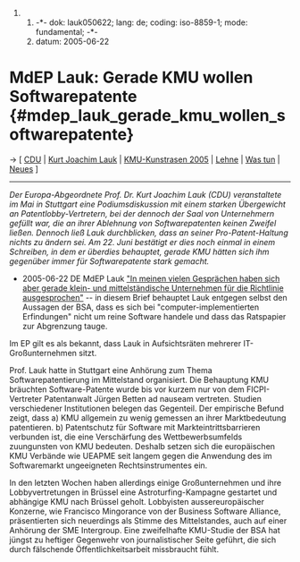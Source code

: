 1.  1.  -\*- dok: lauk050622; lang: de; coding: iso-8859-1; mode:
        fundamental; -\*-
    2.  datum: 2005-06-22

# MdEP Lauk: Gerade KMU wollen Softwarepatente {#mdep_lauk_gerade_kmu_wollen_softwarepatente}

-\> \[ [ CDU](SwpatcduDe "wikilink") \| [ Kurt Joachim
Lauk](KurtJoachimLaukDe "wikilink") \| [ KMU-Kunstrasen
2005](SwpatAstroturf05De "wikilink") \| [
Lehne](KlausHeinerLehneDe "wikilink") \| [ Was
tun](SwpatgunkaDe "wikilink") \| [ Neues](SwpatcninoDe "wikilink") \]

------------------------------------------------------------------------

*Der Europa-Abgeordnete Prof. Dr. Kurt Joachim Lauk (CDU) veranstaltete
im Mai in Stuttgart eine Podiumsdiskussion mit einem starken Übergewicht
an Patentlobby-Vertretern, bei der dennoch der Saal von Unternehmern
gefüllt war, die an ihrer Ablehnung von Softwarepatenten keinen Zweifel
ließen. Dennoch ließ Lauk durchblicken, dass an seiner
Pro-Patent-Haltung nichts zu ändern sei. Am 22. Juni bestätigt er dies
noch einmal in einem Schreiben, in dem er überdies behauptet, gerade KMU
hätten sich ihm gegenüber immer für Softwarepatente stark gemacht.*

-   2005-06-22 DE MdEP Lauk [\"In meinen vielen Gesprächen haben sich
    aber gerade klein- und mittelständische Unternehmen für die
    Richtlinie
    ausgesprochen\"](http://swpat.ffii.org/log/05/lauk050622/lauk050622.pdf "wikilink")
    \-- in diesem Brief behauptet Lauk entgegen selbst den Aussagen der
    BSA, dass es sich bei \"computer-implementierten Erfindungen\" nicht
    um reine Software handele und dass das Ratspapier zur Abgrenzung
    tauge.

Im EP gilt es als bekannt, dass Lauk in Aufsichtsräten mehrerer
IT-Großunternehmen sitzt.

Prof. Lauk hatte in Stuttgart eine Anhörung zum Thema
Softwarepatentierung im Mittelstand organisiert. Die Behauptung KMU
bräuchten Software-Patente wurde bis vor kurzem nur von dem
FICPI-Vertreter Patentanwalt Jürgen Betten ad nauseam vertreten. Studien
verschiedener Institutionen belegen das Gegenteil. Der empirische Befund
zeigt, dass a) KMU allgemein zu wenig gemessen an ihrer Marktbedeutung
patentieren. b) Patentschutz für Software mit Markteintrittsbarrieren
verbunden ist, die eine Verschärfung des Wettbewerbsumfelds zuungunsten
von KMU bedeuten. Deshalb setzen sich die europäischen KMU Verbände wie
UEAPME seit langem gegen die Anwendung des im Softwaremarkt ungeeigneten
Rechtsinstrumentes ein.

In den letzten Wochen haben allerdings einige Großunternehmen und ihre
Lobbyvertretungen in Brüssel eine Astroturfing-Kampagne gestartet und
abhängige KMU nach Brüssel geholt. Lobbyisten aussereuropäischer
Konzerne, wie Francisco Mingorance von der Business Software Alliance,
präsentierten sich neuerdings als Stimme des Mittelstandes, auch auf
einer Anhörung der SME Intergroup. Eine zweifelhafte KMU-Studie der BSA
hat jüngst zu heftiger Gegenwehr von journalistischer Seite geführt, die
sich durch fälschende Öffentlichkeitsarbeit missbraucht fühlt.
